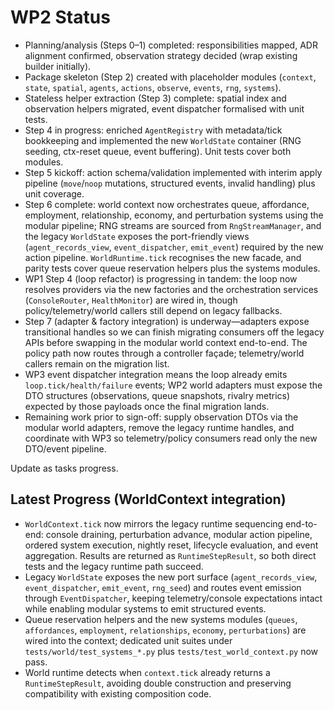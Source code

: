 # WP2 Status

- Planning/analysis (Steps 0–1) completed: responsibilities mapped, ADR alignment confirmed, observation strategy decided (wrap existing builder initially).
- Package skeleton (Step 2) created with placeholder modules (`context`, `state`, `spatial`, `agents`, `actions`, `observe`, `events`, `rng`, `systems`).
- Stateless helper extraction (Step 3) complete: spatial index and observation helpers migrated, event dispatcher formalised with unit tests.
- Step 4 in progress: enriched `AgentRegistry` with metadata/tick bookkeeping and implemented the new `WorldState` container (RNG seeding, ctx-reset queue, event buffering). Unit tests cover both modules.
- Step 5 kickoff: action schema/validation implemented with interim apply pipeline (`move`/`noop` mutations, structured events, invalid handling) plus unit coverage.
- Step 6 complete: world context now orchestrates queue, affordance, employment, relationship, economy, and perturbation systems using the modular pipeline; RNG streams are sourced from `RngStreamManager`, and the legacy `WorldState` exposes the port-friendly views (`agent_records_view`, `event_dispatcher`, `emit_event`) required by the new action pipeline. `WorldRuntime.tick` recognises the new facade, and parity tests cover queue reservation helpers plus the systems modules.
- WP1 Step 4 (loop refactor) is progressing in tandem: the loop now resolves providers via the new factories and the orchestration services (`ConsoleRouter`, `HealthMonitor`) are wired in, though policy/telemetry/world callers still depend on legacy fallbacks.
- Step 7 (adapter & factory integration) is underway—adapters expose transitional handles so we can finish migrating consumers off the legacy APIs before swapping in the modular world context end-to-end. The policy path now routes through a controller façade; telemetry/world callers remain on the migration list.
- WP3 event dispatcher integration means the loop already emits `loop.tick/health/failure` events; WP2 world adapters must expose the DTO structures (observations, queue snapshots, rivalry metrics) expected by those payloads once the final migration lands.
- Remaining work prior to sign-off: supply observation DTOs via the modular world adapters, remove the legacy runtime handles, and coordinate with WP3 so telemetry/policy consumers read only the new DTO/event pipeline.

Update as tasks progress.

## Latest Progress (WorldContext integration)
- `WorldContext.tick` now mirrors the legacy runtime sequencing end-to-end: console draining, perturbation advance, modular action pipeline, ordered system execution, nightly reset, lifecycle evaluation, and event aggregation. Results are returned as `RuntimeStepResult`, so both direct tests and the legacy runtime path succeed.
- Legacy `WorldState` exposes the new port surface (`agent_records_view`, `event_dispatcher`, `emit_event`, `rng_seed`) and routes event emission through `EventDispatcher`, keeping telemetry/console expectations intact while enabling modular systems to emit structured events.
- Queue reservation helpers and the new systems modules (`queues`, `affordances`, `employment`, `relationships`, `economy`, `perturbations`) are wired into the context; dedicated unit suites under `tests/world/test_systems_*.py` plus `tests/test_world_context.py` now pass.
- World runtime detects when `context.tick` already returns a `RuntimeStepResult`, avoiding double construction and preserving compatibility with existing composition code.
